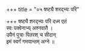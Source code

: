 +++
title = "०५ षष्ट्यै शरद्भ्यः परि"

+++
षष्ट्यै शरद्भ्यः परि दध्म एतं  
स्वः पक्वेनाभ्य् अश्नवातै ।  
उपैनं पुत्राः पितरश् च सीदान्  
इमं स्वर्गं गमयान्तम् अग्ने ॥